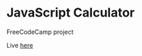 # JavaScript Calculator
 FreeCodeCamp project
 
 Live [here](https://kratos462.github.io/JavaScriptCalculator.html)
